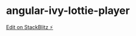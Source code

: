 # angular-ivy-lottie-player

[Edit on StackBlitz ⚡️](https://stackblitz.com/edit/angular-ivy-pystuh)